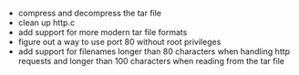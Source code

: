  - compress and decompress the tar file
 - clean up http.c
 - add support for more modern tar file formats
 - figure out a way to use port 80 without root privileges
 - add support for filenames longer than 80 characters when handling http requests and longer than 100 characters when reading from the tar file
